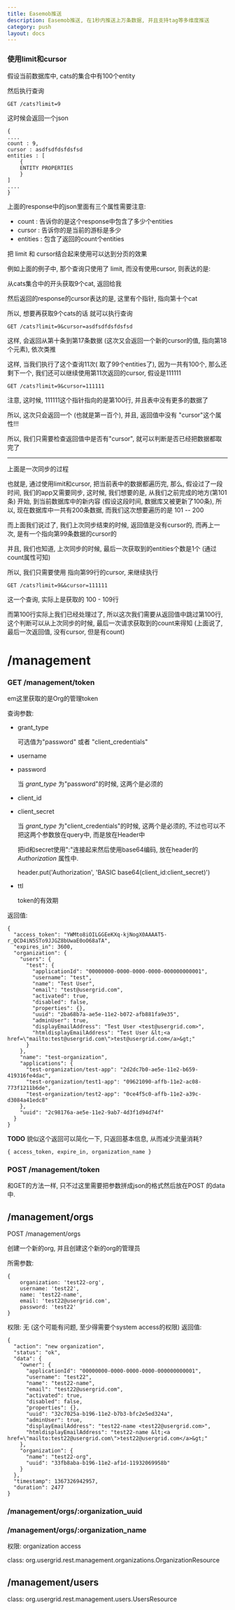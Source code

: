 ```yaml
---
title: Easemob推送
description: Easemob推送, 在1秒内推送上万条数据, 并且支持tag等多维度推送
category: push
layout: docs
---
```



### 使用limit和cursor

假设当前数据库中, cats的集合中有100个entity

然后执行查询

	GET /cats?limit=9
	
这时候会返回一个json

	{
	....
	count : 9,
	cursor : asdfsdfdsfdsfsd
	entities : [
		{
		ENTITY PROPERTIES
		}
	]
	....
	}	
	
	
上面的response中的json里面有三个属性需要注意:

* count : 告诉你的是这个response中包含了多少个entities
* cursor : 告诉你的是当前的游标是多少
* entities : 包含了返回的count个entities

把 limit 和 cursor结合起来使用可以达到分页的效果

例如上面的例子中, 那个查询只使用了 limit, 而没有使用cursor, 则表达的是:

从cats集合中的开头获取9个cat, 返回给我

然后返回的response的cursor表达的是, 这里有个指针, 指向第十个cat

所以, 想要再获取9个cats的话 就可以执行查询


	GET /cats?limit=9&cursor=asdfsdfdsfdsfsd
	
这样, 会返回从第十条到第17条数据 (这次又会返回一个新的cursor的值, 指向第18个元素), 依次类推

这样, 当我们执行了这个查询11次( 取了99个entities了), 因为一共有100个, 那么还剩下一个, 我们还可以继续使用第11次返回的cursor, 假设是111111

	GET /cats?limit=9&cursor=111111
	
注意, 这时候, 111111这个指针指向的是第100行, 并且表中没有更多的数据了

所以, 这次只会返回一个 (也就是第一百个), 并且, 返回值中没有 "cursor"这个属性!!!

所以, 我们只需要检查返回值中是否有"cursor", 就可以判断是否已经把数据都取完了

-------------------------------------

上面是一次同步的过程

也就是, 通过使用limit和cursor, 把当前表中的数据都遍历完, 那么, 假设过了一段时间, 我们的app又需要同步, 这时候, 我们想要的是, 从我们之前完成的地方(第101条) 开始, 到当前数据库中的新内容 (假设这段时间, 数据库又被更新了100条), 所以, 现在数据库中一共有200条数据, 而我们这次想要遍历的是 101 -- 200

而上面我们说过了, 我们上次同步结束的时候, 返回值是没有cursor的, 而再上一次, 是有一个指向第99条数据的cursor的

并且, 我们也知道, 上次同步的时候, 最后一次获取到的entities个数是1个 (通过count属性可知)

所以, 我们只需要使用 指向第99行的cursor, 来继续执行

	GET /cats?limit=9&&cursor=111111
	
这一个查询, 实际上是获取的 100 - 109行

而第100行实际上我们已经处理过了, 所以这次我们需要从返回值中跳过第100行, 这个判断可以从上次同步的时候, 最后一次请求获取到的count来得知 (上面说了, 最后一次返回值, 没有cursor, 但是有count)

	



# /management

### GET /management/token
em这里获取的是Org的管理token


查询参数:

* grant_type

    可选值为"password" 或者 "client_credentials"

* username
* password

    当 _grant_type_ 为"password"的时候, 这两个是必须的

* client_id
* client_secret

    当 _grant_type_ 为"client_credentials"的时候, 这两个是必须的, 不过也可以不把这两个参数放在query中, 而是放在Header中
    
    把id和secret使用":"连接起来然后使用base64编码, 放在header的 _Authorization_ 属性中.
    
    header.put('Authorization', 'BASIC base64(client_id:client_secret)')
    
* ttl

    token的有效期

返回值:

    {
      "access_token": "YWMto8iOILGGEeKXq-kjNogX0AAAAT5-r_QCD4iN5STo9JJGZ8bUwaE0oO68aTA",
      "expires_in": 3600,
      "organization": {
        "users": {
          "test": {
            "applicationId": "00000000-0000-0000-0000-000000000001",
            "username": "test",
            "name": "Test User",
            "email": "test@usergrid.com",
            "activated": true,
            "disabled": false,
            "properties": {},
            "uuid": "2ba68b7a-ae5e-11e2-b072-afb881fa9e35",
            "adminUser": true,
            "displayEmailAddress": "Test User <test@usergrid.com>",
            "htmldisplayEmailAddress": "Test User &lt;<a href=\"mailto:test@usergrid.com\">test@usergrid.com</a>&gt;"
          }
        },
        "name": "test-organization",
        "applications": {
          "test-organization/test-app": "2d2dc7b0-ae5e-11e2-b659-419316fe4dac",
          "test-organization/test1-app": "09621090-affb-11e2-ac08-773f1211b6de",
          "test-organization/test2-app": "0ce4f5c0-affb-11e2-a39c-d3084a41edc8"
        },
        "uuid": "2c98176a-ae5e-11e2-9ab7-4d3f1d94d74f"
      }
    }


**TODO** 貌似这个返回可以简化一下, 只返回基本信息, 从而减少流量消耗?

    { access_token, expire_in, organization_name }
    
### POST /management/token


和GET的方法一样, 只不过这里需要把参数拼成json的格式然后放在POST 的data中.

## /management/orgs

POST /management/orgs

创建一个新的org, 并且创建这个新的org的管理员

所需参数:

    {
		organization: 'test22-org',
		username: 'test22',
		name: 'test22-name',
		email: 'test22@usergrid.com',
		password: 'test22'
	}
	
权限: 无 (这个可能有问题, 至少得需要个system access的权限)	
返回值:

    {
      "action": "new organization",
      "status": "ok",
      "data": {
        "owner": {
          "applicationId": "00000000-0000-0000-0000-000000000001",
          "username": "test22",
          "name": "test22-name",
          "email": "test22@usergrid.com",
          "activated": true,
          "disabled": false,
          "properties": {},
          "uuid": "32c7025a-b196-11e2-b7b3-bfc2e5ed324a",
          "adminUser": true,
          "displayEmailAddress": "test22-name <test22@usergrid.com>",
          "htmldisplayEmailAddress": "test22-name &lt;<a href=\"mailto:test22@usergrid.com\">test22@usergrid.com</a>&gt;"
        },
        "organization": {
          "name": "test22-org",
          "uuid": "33fb8aba-b196-11e2-af1d-11932069958b"
        }
      },
      "timestamp": 1367326942957,
      "duration": 2477
    }

### /management/orgs/:organization_uuid
### /management/orgs/:organization_name

权限: organization access

class: org.usergrid.rest.management.organizations.OrganizationResource

## /management/users

class: org.usergrid.rest.management.users.UsersResource

    
